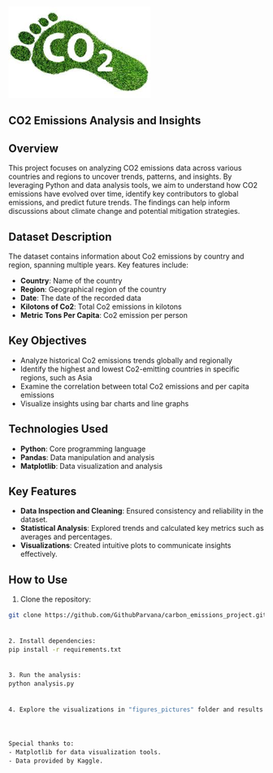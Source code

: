 ﻿![](intro_image.jpg)



## CO2 Emissions Analysis and Insights


## Overview
This project focuses on analyzing CO2 emissions data across various countries and regions to uncover trends, patterns, and insights. By leveraging Python and data analysis tools, we aim to understand how CO2 emissions have evolved over time, identify key contributors to global emissions, and predict future trends. The findings can help inform discussions about climate change and potential mitigation strategies.


## Dataset Description
The dataset contains information about Co2 emissions by country and region, spanning multiple years. Key features include:
- **Country**: Name of the country
- **Region**: Geographical region of the country
- **Date**: The date of the recorded data
- **Kilotons of Co2**: Total Co2 emissions in kilotons
- **Metric Tons Per Capita**: Co2 emission per person



## Key Objectives
- Analyze historical Co2 emissions trends globally and regionally
- Identify the highest and lowest Co2-emitting countries in specific regions, such as Asia
- Examine the correlation between total Co2 emissions and per capita emissions
- Visualize insights using bar charts and line graphs



## Technologies Used
- **Python**: Core programming language
- **Pandas**: Data manipulation and analysis
- **Matplotlib**: Data visualization and analysis


## Key Features
- **Data Inspection and Cleaning**: Ensured consistency and reliability in the dataset.
- **Statistical Analysis**: Explored trends and calculated key metrics such as averages and percentages.
- **Visualizations**: Created intuitive plots to communicate insights effectively.



## How to Use
1. Clone the repository:
```bash
git clone https://github.com/GithubParvana/carbon_emissions_project.git


2. Install dependencies:
pip install -r requirements.txt


3. Run the analysis:
python analysis.py


4. Explore the visualizations in "figures_pictures" folder and results in the .txt files: For example, "top_emissions_in_[country_name]" and etc.



Special thanks to:
- Matplotlib for data visualization tools.
- Data provided by Kaggle.




